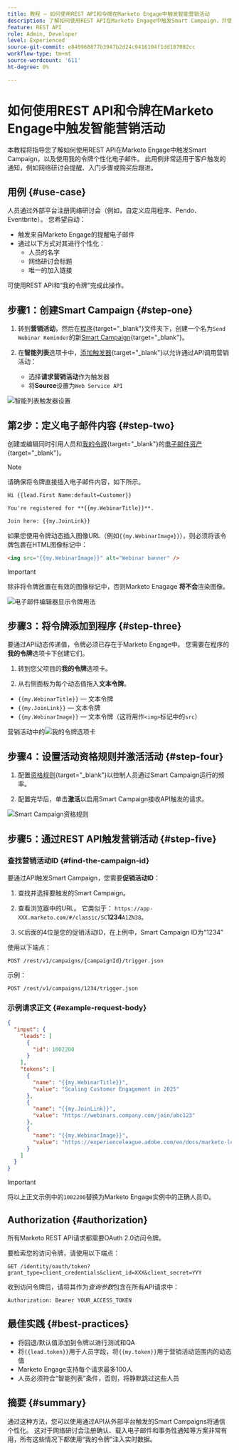 ```yaml
---
title: 教程 — 如何使用REST API和令牌在Marketo Engage中触发智能营销活动
description: 了解如何使用REST API在Marketo Engage中触发Smart Campaign，并使用“我的令牌”个性化电子邮件。
feature: REST API
role: Admin, Developer
level: Experienced
source-git-commit: e840968877b3947b2d24c9416104f1dd187082cc
workflow-type: tm+mt
source-wordcount: '611'
ht-degree: 0%

---
```


# 如何使用REST API和令牌在Marketo Engage中触发智能营销活动

本教程将指导您了解如何使用REST API在Marketo Engage中触发Smart Campaign，以及使用我的令牌个性化电子邮件。 此用例非常适用于客户触发的通知，例如网络研讨会提醒、入门步骤或购买后跟进。

## 用例 {#use-case}

人员通过外部平台注册网络研讨会（例如，自定义应用程序、Pendo、Eventbrite）。 您希望自动：

* 触发来自Marketo Engage的提醒电子邮件
* 通过以下方式对其进行个性化：
   * 人员的名字
   * 网络研讨会标题
   * 唯一的加入链接

可使用REST API和“我的令牌”完成此操作。

## 步骤1：创建Smart Campaign {#step-one}

1. 转到&#x200B;**营销活动**，然后在[程序](https://experienceleague.adobe.com/en/docs/marketo/using/product-docs/core-marketo-concepts/programs/creating-programs/understanding-programs){target="_blank"}文件夹下，创建一个名为`Send Webinar Reminder`的新[Smart Campaign](https://experienceleague.adobe.com/en/docs/marketo/using/product-docs/core-marketo-concepts/smart-campaigns/understanding-smart-campaigns){target="_blank"}。

1. 在&#x200B;**智能列表**&#x200B;选项卡中，[添加触发器](https://experienceleague.adobe.com/en/docs/marketo/using/product-docs/core-marketo-concepts/smart-campaigns/creating-a-smart-campaign/define-smart-list-for-smart-campaign-trigger){target="_blank"}以允许通过API调用营销活动：

   * 选择&#x200B;**请求营销活动**&#x200B;作为触发器
   * 将&#x200B;**Source**&#x200B;设置为`Web Service API`

![智能列表触发器设置](assets/trigger-smart-campaign-rest-api-1.png)

## 第2步：定义电子邮件内容 {#step-two}

创建或编辑同时引用人员和[我的令牌](https://experienceleague.adobe.com/en/docs/marketo/using/product-docs/core-marketo-concepts/programs/tokens/managing-my-tokens){target="_blank"}的[电子邮件资产](https://experienceleague.adobe.com/en/docs/marketo-developer/marketo/rest/assets/emails){target="_blank"}。

>[!NOTE]
>
>请确保将令牌直接插入电子邮件内容，如下所示。

```html
Hi {{lead.First Name:default=Customer}}

You're registered for **{{my.WebinarTitle}}**.

Join here: {{my.JoinLink}}
```

如果您使用令牌动态插入图像URL（例如`{{my.WebinarImage}}`），则必须将该令牌包裹在HTML图像标记中：

```html
<img src="{{my.WebinarImage}}" alt="Webinar banner" />
```

>[!IMPORTANT]
>
>除非将令牌放置在有效的图像标记中，否则Marketo Enagage **将不会**&#x200B;渲染图像。

![电子邮件编辑器显示令牌用法](assets/trigger-smart-campaign-rest-api-2.png)

## 步骤3：将令牌添加到程序 {#step-three}

要通过API动态传递值，令牌必须已存在于Marketo Engage中。 您需要在程序的&#x200B;**我的令牌**&#x200B;选项卡下创建它们。

1. 转到您父项目的&#x200B;**我的令牌**&#x200B;选项卡。

2. 从右侧面板为每个动态值拖入&#x200B;**文本令牌**。

* `{{my.WebinarTitle}}` — 文本令牌
* `{{my.JoinLink}}` — 文本令牌
* `{{my.WebinarImage}}` — 文本令牌（这将用作`<img>`标记中的`src`）

营销活动中的![我的令牌选项卡](assets/trigger-smart-campaign-rest-api-3.png)

## 步骤4：设置活动资格规则并激活活动 {#step-four}

1. 配置[资格规则](https://experienceleague.adobe.com/en/docs/marketo/using/product-docs/core-marketo-concepts/smart-campaigns/using-smart-campaigns/edit-qualification-rules-in-a-smart-campaign){target="_blank"}以控制人员通过Smart Campaign运行的频率。

1. 配置完毕后，单击&#x200B;**激活**&#x200B;以启用Smart Campaign接收API触发的请求。

![Smart Campaign资格规则](assets/trigger-smart-campaign-rest-api-4.png)

## 步骤5：通过REST API触发营销活动 {#step-five}

### 查找营销活动ID {#find-the-campaign-id}

要通过API触发Smart Campaign，您需要&#x200B;**促销活动ID**：

1. 查找并选择要触发的Smart Campaign。

1. 查看浏览器中的URL。 它类似于： `https://app-XXX.marketo.com/#/classic/SC`**1234**`A1ZN38`。

1. `SC`后面的4位是您的促销活动ID，在上例中，Smart Campaign ID为“1234”

使用以下端点：

```
POST /rest/v1/campaigns/{campaignId}/trigger.json
```

示例：

```
POST /rest/v1/campaigns/1234/trigger.json
```

### 示例请求正文 {#example-request-body}

```json
{
  "input": {
    "leads": [
      {
        "id": 1002200
      }
    ],
    "tokens": [
      {
        "name": "{{my.WebinarTitle}}",
        "value": "Scaling Customer Engagement in 2025"
      },
      {
        "name": "{{my.JoinLink}}",
        "value": "https://webinars.company.com/join/abc123"
      },
      {
        "name": "{{my.WebinarImage}}",
        "value": "https://experienceleague.adobe.com/en/docs/marketo-learn/tutorials/events/media_1c6f338a518ada11550084c8ab3a6bbf554ff6eac.jpeg"
      }
    ]
  }
}
```

>[!IMPORTANT]
>
>将以上正文示例中的`1002200`替换为Marketo Engage实例中的正确人员ID。

## Authorization {#authorization}

所有Marketo REST API请求都需要OAuth 2.0访问令牌。

要检索您的访问令牌，请使用以下端点：

```
GET /identity/oauth/token?grant_type=client_credentials&client_id=XXX&client_secret=YYY
```

收到访问令牌后，请将其作为&#x200B;_查询参数_&#x200B;包含在所有API请求中：

```
Authorization: Bearer YOUR_ACCESS_TOKEN
```

## 最佳实践 {#best-practices}

* 将回退/默认值添加到令牌以进行测试和QA
* 将`{{lead.token}}`用于人员字段，将`{{my.token}}`用于营销活动范围内的动态值
* Marketo Engage支持每个请求最多100人
* 人员必须符合“智能列表”条件，否则，将静默跳过这些人员

## 摘要 {#summary}

通过这种方法，您可以使用通过API从外部平台触发的Smart Campaigns将通信个性化。 这对于网络研讨会注册确认、载入电子邮件和事务性通知等方案非常有用，所有这些情况下都使用“我的令牌”注入实时数据。
